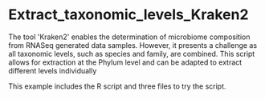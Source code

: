 # Extract_taxonomic_levels_Kraken2
The tool 'Kraken2' enables the determination of microbiome composition from RNASeq generated data samples. However, it presents a challenge as all taxonomic levels, such as species and family, are combined. This script allows for extraction at the Phylum level and can be adapted to extract different levels individually

This example includes the R script and three files to try the script.
